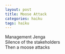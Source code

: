 ```yaml
---
layout: post
title: Moose Attack
categories: haiku
tags: haiku
---
```

Management Jenga  
Silence of the stakeholders      
Then a moose attacks